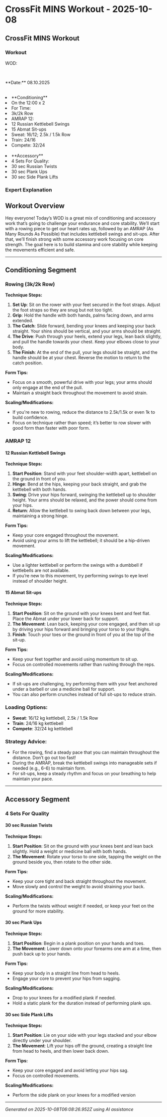 # CrossFit MINS Workout - 2025-10-08

## CrossFit MINS Workout

### Workout
<p class="mb-2">WOD:</p><br><p class="mb-2">**Date:** 08.10.2025</p><br><li class="ml-4">**Conditioning**</li><li class="ml-4">On the 12:00 x 2</li><li class="ml-4">For Time:</li><li class="ml-4">3k/2k Row</li><li class="ml-4">AMRAP 12:</li><li class="ml-4">12 Russian Kettlebell Swings</li><li class="ml-4">15 Abmat Sit-ups</li><li class="ml-4">Sweat: 16/12; 2.5k / 1.5k Row</li><li class="ml-4">Train: 24/16</li><li class="ml-4">Compete: 32/24</li><br><li class="ml-4">**Accessory**</li><li class="ml-4">4 Sets For Quality:</li><li class="ml-4">30 sec Russian Twists</li><li class="ml-4">30 sec Plank Ups</li><li class="ml-4">30 sec Side Plank Lifts</li>

### Expert Explanation
## Workout Overview

Hey everyone! Today’s WOD is a great mix of conditioning and accessory work that’s going to challenge your endurance and core stability. We’ll start with a rowing piece to get our heart rates up, followed by an AMRAP (As Many Rounds As Possible) that includes kettlebell swings and sit-ups. After that, we’ll finish strong with some accessory work focusing on core strength. The goal here is to build stamina and core stability while keeping the movements efficient and safe.

---

## Conditioning Segment

### Rowing (3k/2k Row)

**Technique Steps:**
1. **Set Up**: Sit on the rower with your feet secured in the foot straps. Adjust the foot straps so they are snug but not too tight.
2. **Grip**: Hold the handle with both hands, palms facing down, and arms extended.
3. **The Catch**: Slide forward, bending your knees and keeping your back straight. Your shins should be vertical, and your arms should be straight.
4. **The Drive**: Push through your heels, extend your legs, lean back slightly, and pull the handle towards your chest. Keep your elbows close to your body.
5. **The Finish**: At the end of the pull, your legs should be straight, and the handle should be at your chest. Reverse the motion to return to the catch position.

**Form Tips:**
- Focus on a smooth, powerful drive with your legs; your arms should only engage at the end of the pull.
- Maintain a straight back throughout the movement to avoid strain.

**Scaling/Modifications:**
- If you're new to rowing, reduce the distance to 2.5k/1.5k or even 1k to build confidence.
- Focus on technique rather than speed; it’s better to row slower with good form than faster with poor form.

### AMRAP 12

#### 12 Russian Kettlebell Swings

**Technique Steps:**
1. **Start Position**: Stand with your feet shoulder-width apart, kettlebell on the ground in front of you.
2. **Hinge**: Bend at the hips, keeping your back straight, and grab the kettlebell with both hands.
3. **Swing**: Drive your hips forward, swinging the kettlebell up to shoulder height. Your arms should be relaxed, and the power should come from your hips.
4. **Return**: Allow the kettlebell to swing back down between your legs, maintaining a strong hinge.

**Form Tips:**
- Keep your core engaged throughout the movement.
- Avoid using your arms to lift the kettlebell; it should be a hip-driven movement.

**Scaling/Modifications:**
- Use a lighter kettlebell or perform the swings with a dumbbell if kettlebells are not available.
- If you’re new to this movement, try performing swings to eye level instead of shoulder height.

#### 15 Abmat Sit-ups

**Technique Steps:**
1. **Start Position**: Sit on the ground with your knees bent and feet flat. Place the Abmat under your lower back for support.
2. **The Movement**: Lean back, keeping your core engaged, and then sit up by driving your hips forward and bringing your torso to your thighs.
3. **Finish**: Touch your toes or the ground in front of you at the top of the sit-up.

**Form Tips:**
- Keep your feet together and avoid using momentum to sit up.
- Focus on controlled movements rather than rushing through the reps.

**Scaling/Modifications:**
- If sit-ups are challenging, try performing them with your feet anchored under a barbell or use a medicine ball for support.
- You can also perform crunches instead of full sit-ups to reduce strain.

### Loading Options:

- **Sweat**: 16/12 kg kettlebell, 2.5k / 1.5k Row
- **Train**: 24/16 kg kettlebell
- **Compete**: 32/24 kg kettlebell

### Strategy Advice:
- For the rowing, find a steady pace that you can maintain throughout the distance. Don’t go out too fast!
- During the AMRAP, break the kettlebell swings into manageable sets if needed (e.g., 6-6) to maintain form.
- For sit-ups, keep a steady rhythm and focus on your breathing to help maintain your pace.

---

## Accessory Segment

### 4 Sets For Quality

#### 30 sec Russian Twists

**Technique Steps:**
1. **Start Position**: Sit on the ground with your knees bent and lean back slightly. Hold a weight or medicine ball with both hands.
2. **The Movement**: Rotate your torso to one side, tapping the weight on the ground beside you, then rotate to the other side.

**Form Tips:**
- Keep your core tight and back straight throughout the movement.
- Move slowly and control the weight to avoid straining your back.

**Scaling/Modifications:**
- Perform the twists without weight if needed, or keep your feet on the ground for more stability.

#### 30 sec Plank Ups

**Technique Steps:**
1. **Start Position**: Begin in a plank position on your hands and toes.
2. **The Movement**: Lower down onto your forearms one arm at a time, then push back up to your hands.

**Form Tips:**
- Keep your body in a straight line from head to heels.
- Engage your core to prevent your hips from sagging.

**Scaling/Modifications:**
- Drop to your knees for a modified plank if needed.
- Hold a static plank for the duration instead of performing plank ups.

#### 30 sec Side Plank Lifts

**Technique Steps:**
1. **Start Position**: Lie on your side with your legs stacked and your elbow directly under your shoulder.
2. **The Movement**: Lift your hips off the ground, creating a straight line from head to heels, and then lower back down.

**Form Tips:**
- Keep your core engaged and avoid letting your hips sag.
- Focus on controlled movements.

**Scaling/Modifications:**
- Perform the side plank on your knees for a modified version

---
*Generated on 2025-10-08T06:08:26.952Z using AI assistance*
